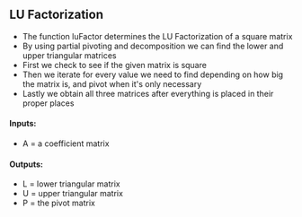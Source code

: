 ## LU Factorization
* The function luFactor determines the LU Factorization of a square matrix
* By using partial pivoting and decomposition we can find the lower and upper triangular matrices
* First we check to see if the given matrix is square
* Then we iterate for every value we need to find depending on how big the matrix is, and pivot when it's only necessary 
* Lastly we obtain all three matrices after everything is placed in their proper places
#### Inputs:
* A = a coefficient matrix
#### Outputs: 
* L = lower triangular matrix
* U = upper triangular matrix
* P = the pivot matrix

